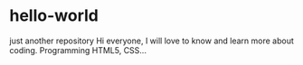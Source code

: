 # hello-world
just another repository
Hi everyone, I will love to know and learn more about coding. 
Programming
HTML5, CSS...
